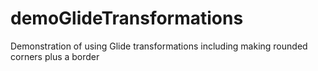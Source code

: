 # demoGlideTransformations
Demonstration of using Glide transformations including making rounded corners plus a border
